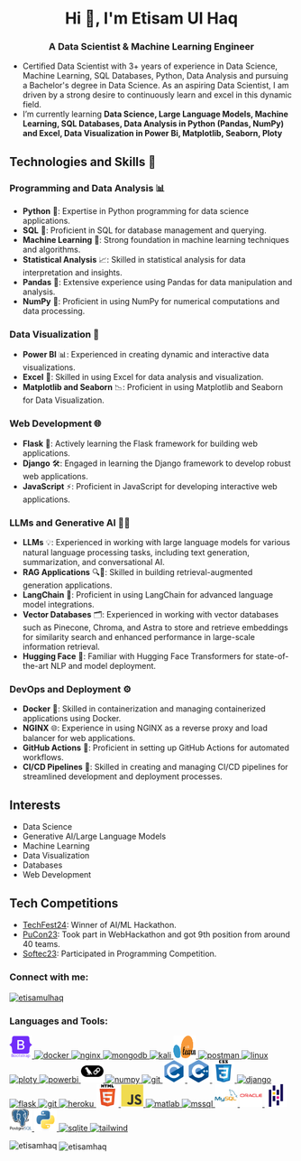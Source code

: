 <h1 align="center">Hi 👋, I'm Etisam Ul Haq</h1>
<h3 align="center">A Data Scientist & Machine Learning Engineer</h3>

- Certified Data Scientist with 3+ years of experience in Data Science, Machine Learning, SQL Databases, Python, Data Analysis and pursuing a Bachelor's degree in Data Science. As an aspiring Data Scientist, I am driven by a strong desire to continuously learn and excel in this dynamic field. 
- I’m currently learning **Data Science, Large Language Models, Machine Learning, SQL Databases, Data Analysis in Python (Pandas, NumPy) and Excel, Data Visualization in Power Bi, Matplotlib, Seaborn, Ploty**

## Technologies and Skills 🚀

### Programming and Data Analysis 📊
- **Python** 🐍: Expertise in Python programming for data science applications.
- **SQL** 💾: Proficient in SQL for database management and querying.
- **Machine Learning** 🤖: Strong foundation in machine learning techniques and algorithms.
- **Statistical Analysis** 📈: Skilled in statistical analysis for data interpretation and insights.
- **Pandas** 🐼: Extensive experience using Pandas for data manipulation and analysis.
- **NumPy** 🔢: Proficient in using NumPy for numerical computations and data processing.

### Data Visualization 🎨
- **Power BI** 📊: Experienced in creating dynamic and interactive data visualizations.
- **Excel** 📑: Skilled in using Excel for data analysis and visualization.
- **Matplotlib and Seaborn** 📉: Proficient in using Matplotlib and Seaborn for Data Visualization.

### Web Development 🌐
- **Flask** 🧪: Actively learning the Flask framework for building web applications.
- **Django** 🛠️: Engaged in learning the Django framework to develop robust web applications.
- **JavaScript** ⚡: Proficient in JavaScript for developing interactive web applications.

### LLMs and Generative AI 🤖🧠
- **LLMs** 💡: Experienced in working with large language models for various natural language processing tasks, including text generation, summarization, and conversational AI.
- **RAG Applications** 🔍📜: Skilled in building retrieval-augmented generation applications.
- **LangChain** 🔗: Proficient in using LangChain for advanced language model integrations.
- **Vector Databases** 🗂️: Experienced in working with vector databases such as Pinecone, Chroma, and Astra to store and retrieve embeddings for similarity search and enhanced performance in large-scale information retrieval.
- **Hugging Face** 🤗: Familiar with Hugging Face Transformers for state-of-the-art NLP and model deployment.

### DevOps and Deployment ⚙️
- **Docker** 🐳: Skilled in containerization and managing containerized applications using Docker.
- **NGINX** 🌐: Experience in using NGINX as a reverse proxy and load balancer for web applications.
- **GitHub Actions** 🔄: Proficient in setting up GitHub Actions for automated workflows.
- **CI/CD Pipelines** 🚀: Skilled in creating and managing CI/CD pipelines for streamlined development and deployment processes.

## Interests
- Data Science
- Generative AI/Large Language Models
- Machine Learning
- Data Visualization
- Databases
- Web Development

## Tech Competitions
- [TechFest24](https://drive.google.com/file/d/1JJ3kEsLu8do6QPscBd1TabF3_QQuO0UT/view?usp=sharing): Winner of AI/ML Hackathon.
- [PuCon23](https://drive.google.com/file/d/1yFHPU3xGbckjI9j0ZjGghIwSpS1RyhYI/view): Took part in WebHackathon and got 9th position from around 40 teams.
- [Softec23](https://drive.google.com/file/d/1dgeuMYyYRhE_28A9uS-xxLQSPf4cU-I4/view): Participated in Programming Competition.

<h3 align="left">Connect with me:</h3>
<p align="left">
<a href="https://www.linkedin.com/in/etisamulhaq" target="blank"><img align="center" src="https://raw.githubusercontent.com/rahuldkjain/github-profile-readme-generator/master/src/images/icons/Social/linked-in-alt.svg" alt="etisamulhaq" height="30" width="40" /></a>
</p>

<h3 align="left">Languages and Tools:</h3>
<p align="left"> <a href="https://getbootstrap.com" target="_blank" rel="noreferrer"> <img src="https://raw.githubusercontent.com/devicons/devicon/master/icons/bootstrap/bootstrap-plain-wordmark.svg" alt="bootstrap" width="40" height="40"/> </a> <a href="https://docker.com" target="_blank" rel="noreferrer"> <img src="https://www.vectorlogo.zone/logos/docker/docker-icon.svg" alt="docker" width="40" height="40"/> </a> <a href="https://nginx.org" target="_blank" rel="noreferrer"> <img src="https://www.vectorlogo.zone/logos/nginx/nginx-icon.svg" alt="nginx" width="40" height="40"/> </a> <a href="https://www.mongodb.com/" target="_blank" rel="noreferrer"> <img src="https://www.vectorlogo.zone/logos/mongodb/mongodb-icon.svg" alt="mongodb" width="40" height="40"/> </a>  <a href="https://www.kali.org/" target="_blank" rel="noreferrer"> <img src="https://img.icons8.com/?size=100&id=101665&format=png&color=000000" alt="kali" width="40" height="40"/> </a> <a href="https://scikit-learn.org/stable/" target="_blank" rel="noreferrer"> <img src="https://github.com/scikit-learn/scikit-learn/blob/main/doc/logos/scikit-learn-logo-without-subtitle.svg" alt="sklearn" width="40" height="40"/> </a> <a href="https://www.postman.com/" target="_blank" rel="noreferrer"> <img src="https://www.vectorlogo.zone/logos/getpostman/getpostman-icon.svg" alt="postman" width="40" height="40"/> </a> <a href="https://www.linux.org/" target="_blank" rel="noreferrer"> <img src="https://www.vectorlogo.zone/logos/linux/linux-icon.svg" alt="linux" width="40" height="40"/> </a> <a href="https://plotly.com/" target="_blank" rel="noreferrer"> <img src="https://www.vectorlogo.zone/logos/plotly/plotly-icon.svg" alt="ploty" width="40" height="40"/> </a> <a href="https://www.microsoft.com/en-us/power-platform/products/power-bi" target="_blank" rel="noreferrer"> <img src="https://www.vectorlogo.zone/logos/microsoft_powerbi/microsoft_powerbi-icon.svg" alt="powerbi" width="40" height="40"/> </a> <a href="https://www.langchain.com/" target="_blank" rel="noreferrer"> <img src="https://github.com/simple-icons/simple-icons/blob/master/icons/langchain.svg" alt="langchain" width="40" height="40"/> </a> <a href="https://numpy.org/" target="_blank" rel="noreferrer"> <img src="https://www.vectorlogo.zone/logos/numpy/numpy-icon.svg" alt="numpy" width="40" height="40"/> </a> <a href="https://git-scm.com/" target="_blank" rel="noreferrer"> <img src="https://www.vectorlogo.zone/logos/git-scm/git-scm-icon.svg" alt="git" width="40" height="40"/> </a> <a href="https://www.cprogramming.com/" target="_blank" rel="noreferrer"> <img src="https://raw.githubusercontent.com/devicons/devicon/master/icons/c/c-original.svg" alt="c" width="40" height="40"/> </a> <a href="https://www.w3schools.com/cpp/" target="_blank" rel="noreferrer"> <img src="https://raw.githubusercontent.com/devicons/devicon/master/icons/cplusplus/cplusplus-original.svg" alt="cplusplus" width="40" height="40"/> </a> <a href="https://www.w3schools.com/css/" target="_blank" rel="noreferrer"> <img src="https://raw.githubusercontent.com/devicons/devicon/master/icons/css3/css3-original-wordmark.svg" alt="css3" width="40" height="40"/> </a> <a href="https://www.djangoproject.com/" target="_blank" rel="noreferrer"> <img src="https://cdn.worldvectorlogo.com/logos/django.svg" alt="django" width="40" height="40"/> </a> <a href="https://flask.palletsprojects.com/" target="_blank" rel="noreferrer"> <img src="https://www.vectorlogo.zone/logos/palletsprojects_flask/palletsprojects_flask-icon.svg" alt="flask" width="40" height="40"/> </a> <a href="https://git-scm.com/" target="_blank" rel="noreferrer"> <img src="https://www.vectorlogo.zone/logos/git-scm/git-scm-icon.svg" alt="git" width="40" height="40"/> </a> <a href="https://heroku.com" target="_blank" rel="noreferrer"> <img src="https://www.vectorlogo.zone/logos/heroku/heroku-icon.svg" alt="heroku" width="40" height="40"/> </a> <a href="https://www.w3.org/html/" target="_blank" rel="noreferrer"> <img src="https://raw.githubusercontent.com/devicons/devicon/master/icons/html5/html5-original-wordmark.svg" alt="html5" width="40" height="40"/> </a> <a href="https://developer.mozilla.org/en-US/docs/Web/JavaScript" target="_blank" rel="noreferrer"> <img src="https://raw.githubusercontent.com/devicons/devicon/master/icons/javascript/javascript-original.svg" alt="javascript" width="40" height="40"/> </a> <a href="https://www.mathworks.com/" target="_blank" rel="noreferrer"> <img src="https://upload.wikimedia.org/wikipedia/commons/2/21/Matlab_Logo.png" alt="matlab" width="40" height="40"/> </a> <a href="https://www.microsoft.com/en-us/sql-server" target="_blank" rel="noreferrer"> <img src="https://www.svgrepo.com/show/303229/microsoft-sql-server-logo.svg" alt="mssql" width="40" height="40"/> </a> <a href="https://www.mysql.com/" target="_blank" rel="noreferrer"> <img src="https://raw.githubusercontent.com/devicons/devicon/master/icons/mysql/mysql-original-wordmark.svg" alt="mysql" width="40" height="40"/> </a> <a href="https://www.oracle.com/" target="_blank" rel="noreferrer"> <img src="https://raw.githubusercontent.com/devicons/devicon/master/icons/oracle/oracle-original.svg" alt="oracle" width="40" height="40"/> </a> <a href="https://pandas.pydata.org/" target="_blank" rel="noreferrer"> <img src="https://raw.githubusercontent.com/devicons/devicon/2ae2a900d2f041da66e950e4d48052658d850630/icons/pandas/pandas-original.svg" alt="pandas" width="40" height="40"/> </a> <a href="https://www.postgresql.org" target="_blank" rel="noreferrer"> <img src="https://raw.githubusercontent.com/devicons/devicon/master/icons/postgresql/postgresql-original-wordmark.svg" alt="postgresql" width="40" height="40"/> </a> <a href="https://www.python.org" target="_blank" rel="noreferrer"> <img src="https://raw.githubusercontent.com/devicons/devicon/master/icons/python/python-original.svg" alt="python" width="40" height="40"/> </a> <a href="https://www.sqlite.org/" target="_blank" rel="noreferrer"> <img src="https://www.vectorlogo.zone/logos/sqlite/sqlite-icon.svg" alt="sqlite" width="40" height="40"/> </a> <a href="https://tailwindcss.com/" target="_blank" rel="noreferrer"> <img src="https://www.vectorlogo.zone/logos/tailwindcss/tailwindcss-icon.svg" alt="tailwind" width="40" height="40"/> </a> </p>

<p><img align="left" src="https://github-readme-stats.vercel.app/api/top-langs?username=etisamhaq&show_icons=true&locale=en&layout=compact" alt="etisamhaq" /></p>

<p>&nbsp;<img align="center" src="https://github-readme-stats.vercel.app/api?username=etisamhaq&show_icons=true&locale=en" alt="etisamhaq" /></p>
